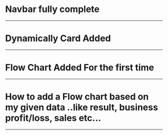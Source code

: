 # Navbar fully complete
______________________________
# Dynamically Card Added
_______________________________
# Flow Chart Added For the first time
_______________________________
# How to add a Flow chart based on my given data ..like result, business profit/loss, sales etc...
______________________________
